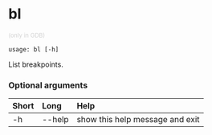 <!-- THIS PART OF THIS FILE IS AUTOGENERATED. DO NOT MODIFY IT. See scripts/generate-docs.sh -->
# bl
<small style="color: lightgray;">(only in GDB)</small>

```text
usage: bl [-h]

```

List breakpoints.
### Optional arguments

|Short|Long|Help|
| :--- | :--- | :--- |
|-h|--help|show this help message and exit|

<!-- END OF AUTOGENERATED PART. Do not modify this line or the line below, they mark the end of the auto-generated part of the file. If you want to extend the documentation in a way which cannot easily be done by adding to the command help description, write below the following line. -->
<!-- ------------\>8---- ----\>8---- ----\>8------------ -->
